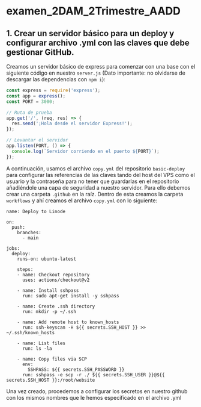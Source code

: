 # examen_2DAM_2Trimestre_AADD

## 1. Crear un servidor básico para un deploy y configurar archivo .yml con las claves que debe gestionar GitHub.

Creamos un servidor básico de express para comenzar con una base con el siguiente código en nuestro `server.js` (Dato importante: no olvidarse de descargar las dependencias con `npm i`):

```Javascript
const express = require('express');
const app = express();
const PORT = 3000;

// Ruta de prueba
app.get('/', (req, res) => {
  res.send('¡Hola desde el servidor Express!');
});

// Levantar el servidor
app.listen(PORT, () => {
  console.log(`Servidor corriendo en el puerto ${PORT}`);
});
```

A continuación, usamos el archivo `copy.yml` del repositorio `basic-deploy` para configurar las referencias de las claves tando del host del VPS como el usuario y la contraseña para no tener que guardarlas en el repositorio añadiéndole una capa de seguridad a nuestro servidor.
Para ello debemos crear una carpeta `.github` en la raíz. Dentro de esta creamos la carpeta `workflows` y ahí creamos el archivo `copy.yml` con lo siguiente:

```YML
name: Deploy to Linode

on:
  push:
    branches:
      - main

jobs:
  deploy:
    runs-on: ubuntu-latest

    steps:
    - name: Checkout repository
      uses: actions/checkout@v2

    - name: Install sshpass
      run: sudo apt-get install -y sshpass

    - name: Create .ssh directory
      run: mkdir -p ~/.ssh

    - name: Add remote host to known_hosts
      run: ssh-keyscan -H ${{ secrets.SSH_HOST }} >> ~/.ssh/known_hosts

    - name: List files
      run: ls -la

    - name: Copy files via SCP
      env:
        SSHPASS: ${{ secrets.SSH_PASSWORD }}
      run: sshpass -e scp -r ./ ${{ secrets.SSH_USER }}@${{ secrets.SSH_HOST }}:/root/website
```

Una vez creado, procedemos a configurar los secretos en nuestro github con los mismos nombres que le hemos especificado en el archivo .yml